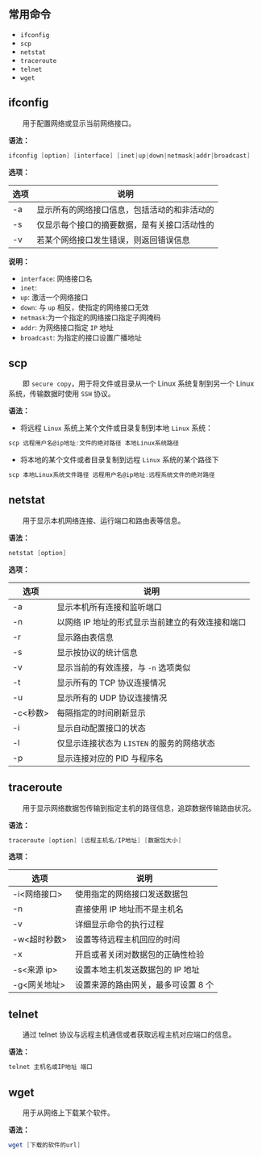 ## 常用命令

+ `ifconfig`
+ `scp`
+ `netstat`
+ `traceroute`
+ `telnet`
+ `wget`

## ifconfig

&emsp;&emsp;用于配置网络或显示当前网络接口。

**语法：**

```powershell
ifconfig [option] [interface] [inet|up|down|netmask|addr|broadcast]
```

**选项：**

选项|说明
-|-
-a|显示所有的网络接口信息，包括活动的和非活动的
-s|仅显示每个接口的摘要数据，是有关接口活动性的
-v|若某个网络接口发生错误，则返回错误信息

**说明：**

+ `interface`: 网络接口名
+ `inet`:
+ `up`: 激活一个网络接口
+ `down`: 与 `up` 相反，使指定的网络接口无效
+ `netmask`:为一个指定的网络接口指定子网掩码
+ `addr`: 为网络接口指定 `IP` 地址
+ `broadcast`: 为指定的接口设置广播地址


## scp

&emsp;&emsp;即 `secure copy`，用于将文件或目录从一个 Linux 系统复制到另一个 Linux 系统，传输数据时使用 `SSH` 协议。

**语法：**

+ 将远程 `Linux` 系统上某个文件或目录复制到本地 `Linux` 系统：

```powershell
scp 远程用户名@ip地址:文件的绝对路径 本地Linux系统路径 
```

+ 将本地的某个文件或者目录复制到远程 `Linux` 系统的某个路径下

```powershell
scp 本地Linux系统文件路径 远程用户名@ip地址:远程系统文件的绝对路径
```

## netstat

&emsp;&emsp;用于显示本机网络连接、运行端口和路由表等信息。

**语法：**

```powershell
netstat [option]
```

**选项：**

选项|说明
-|-
-a|显示本机所有连接和监听端口
-n|以网络 IP 地址的形式显示当前建立的有效连接和端口
-r|显示路由表信息
-s|显示按协议的统计信息
-v|显示当前的有效连接，与 `-n` 选项类似
-t|显示所有的 TCP 协议连接情况
-u|显示所有的 UDP 协议连接情况
-c<秒数>|每隔指定的时间刷新显示
-i|显示自动配置接口的状态
-l|仅显示连接状态为 `LISTEN` 的服务的网络状态
-p|显示连接对应的 PID 与程序名

## traceroute

&emsp;&emsp;用于显示网络数据包传输到指定主机的路径信息，追踪数据传输路由状况。

**语法：**

```powershell
traceroute [option] [远程主机名/IP地址] [数据包大小]
```

**选项：**

选项|说明
-|-
-i<网络接口>|使用指定的网络接口发送数据包
-n|直接使用 IP 地址而不是主机名
-v|详细显示命令的执行过程
-w<超时秒数>|设置等待远程主机回应的时间
-x|开启或者关闭对数据包的正确性检验
-s<来源 ip>|设置本地主机发送数据包的 IP 地址
-g<网关地址>|设置来源的路由网关，最多可设置 8 个

## telnet

&emsp;&emsp;通过 telnet 协议与远程主机通信或者获取远程主机对应端口的信息。

**语法：**

```powershell
telnet 主机名或IP地址 端口
```

## wget

&emsp;&emsp;用于从网络上下载某个软件。

**语法：**

```powershell
wget [下载的软件的url]
```